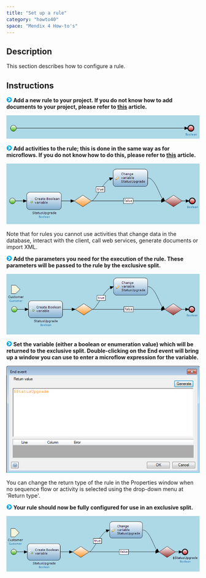 ```yaml
---
title: "Set up a rule"
category: "howto40"
space: "Mendix 4 How-to's"
---
```

## Description

This section describes how to configure a rule.

## Instructions

![](attachments/819203/917932.png) **Add a new rule to your project. If you do not know how to add documents to your project, please refer to [this](add-documents-to-a-module) article.**

![](attachments/2621603/2752827.png)

![](attachments/819203/917932.png) **Add activities to the rule; this is done in the same way as for microflows. If you do not know how to do this, please refer to [this](add-an-activity-to-a-microflow) article.**

![](attachments/2621603/2752828.png)

Note that for rules you cannot use activities that change data in the database, interact with the client, call web services, generate documents or import XML.

![](attachments/819203/917932.png) **Add the parameters you need for the execution of the rule. These parameters will be passed to the rule by the exclusive split.**

![](attachments/2621603/2752829.png)

![](attachments/819203/917932.png) **Set the variable (either a boolean or enumeration value) which will be returned to the exclusive split. Double-clicking on the End event will bring up a window you can use to enter a microflow expression for the variable.**

![](attachments/2621603/2752834.png)

You can change the return type of the rule in the Properties window when no sequence flow or activity is selected using the drop-down menu at 'Return type'.

![](attachments/819203/917932.png) **Your rule should now be fully configured for use in an exclusive split.**

![](attachments/2621603/2752833.png)


